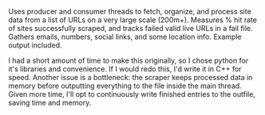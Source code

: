 Uses producer and consumer threads to fetch, organize, and process site data from a list of URLs on a very large scale (200m+). Measures % hit rate of sites successfully scraped, and tracks failed valid live URLs in a fail file. Gathers emails, numbers, social links, and some location info. Example output included. 

I had a short amount of time to make this originally, so I chose python for it's libraries and convenience. If I would redo this, I'd write it in C++ for speed. Another issue is a bottleneck: the scraper keeps processed data in memory before outputting everything to the file inside the main thread. Given more time, I'll opt to continuously write finished entries to the outfile, saving time and memory.

